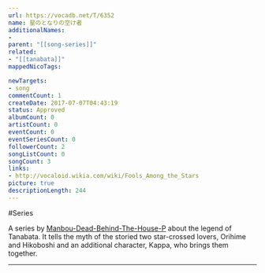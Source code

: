 ```yaml
---
url: https://vocadb.net/T/6352
name: 星のとなりの空け者
additionalNames: 
- 
parent: "[[song-series]]"
related:
- "[[tanabata]]"
mappedNicoTags:

newTargets:
- song
commentCount: 1
createDate: 2017-07-07T04:43:19
status: Approved
albumCount: 0
artistCount: 0
eventCount: 0
eventSeriesCount: 0
followerCount: 2
songListCount: 0
songCount: 3
links: 
- http://vocaloid.wikia.com/wiki/Fools_Among_the_Stars
picture: true
descriptionLength: 244
---
```


#Series

A series by [Manbou-Dead-Behind-The-House-P](http://vocadb.net/Ar/44887) about the legend of Tanabata. It tells the myth of the storied two star-crossed lovers, Orihime and Hikoboshi and an additional character, Kappa, who brings them together.

---

